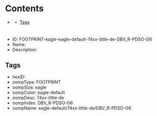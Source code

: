 



Contents
========

* [](#)
	* [Tags](#tags)

# 

- ID: FOOTPRINT-eagle-eagle-default-74xx-little-de-DBV_R-PDSO-G6
- Name: 
- Description: 

## Tags

- hexID: 
- oompType: FOOTPRINT
- oompSize: eagle
- oompColor: eagle-default
- oompDesc: 74xx-little-de
- oompIndex: DBV_R-PDSO-G6
- oompName: eagle-default/74xx-little-de/DBV_R-PDSO-G6
